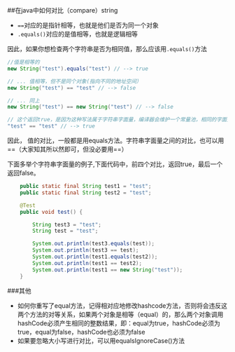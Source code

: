 ##在java中如何对比（compare）string

- `==`对应的是指针相等，也就是他们是否为同一个对象
- `.equals()`对应的是值相等，也就是逻辑相等

因此，如果你想检查两个字符串是否为相同值，那么应该用`.equals()`方法
```java
//值是相等的
new String("test").equals("test") // --> true 

// ... 值相等，但不是同个对象(指向不同的地址空间）
new String("test") == "test" // --> false 

// ... 同上
new String("test") == new String("test") // --> false 

// 这个返回true，是因为这种写法属于字符串字面量，编译器会维护一个常量池，相同的字面量，都会指向相同的一个对象
"test" == "test" // --> true 

```
因此， 值的对比，一般都是用equals方法。字符串字面量之间的对比，也可以用==（大家知其所以然即可，但没必要用==）

下面多举个字符串字面量的例子,下面代码中，前四个对比，返回true，最后一个返回false。
``` java
	public static final String test1 = "test";
	public static final String test2 = "test";

	@Test
	public void test() {

		String test3 = "test";
		String test = "test";

		System.out.println(test3.equals(test));
		System.out.println(test3 == test);
		System.out.println(test1.equals(test2));
		System.out.println(test1 == test2);
		System.out.println(test1 == new String("test"));
	}
```

###其他
- 如何你重写了equal方法，记得相对应地修改hashcode方法，否则将会违反这两个方法的对等关系，如果两个对象是相等（equal）的，那么两个对象调用hashCode必须产生相同的整数结果，即：equal为true，hashCode必须为true，equal为false，hashCode也必须为false
- 如果要忽略大小写进行对比，可以用equalsIgnoreCase()方法